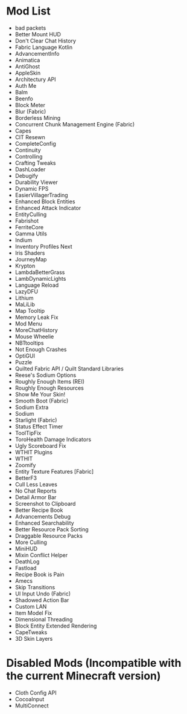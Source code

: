 # Mod List

- bad packets
- Better Mount HUD
- Don't Clear Chat History
- Fabric Language Kotlin
- AdvancementInfo
- Animatica
- AntiGhost
- AppleSkin
- Architectury API
- Auth Me
- Balm
- Beenfo
- Block Meter
- Blur (Fabric)
- Borderless Mining
- Concurrent Chunk Management Engine (Fabric)
- Capes
- CIT Resewn
- CompleteConfig
- Continuity
- Controlling
- Crafting Tweaks
- DashLoader
- Debugify
- Durability Viewer
- Dynamic FPS
- EasierVillagerTrading
- Enhanced Block Entities
- Enhanced Attack Indicator
- EntityCulling
- Fabrishot
- FerriteCore
- Gamma Utils
- Indium
- Inventory Profiles Next
- Iris Shaders
- JourneyMap
- Krypton
- LambdaBetterGrass
- LambDynamicLights
- Language Reload
- LazyDFU
- Lithium
- MaLiLib
- Map Tooltip
- Memory Leak Fix
- Mod Menu
- MoreChatHistory
- Mouse Wheelie
- NBTtooltips
- Not Enough Crashes
- OptiGUI
- Puzzle
- Quilted Fabric API / Quilt Standard Libraries
- Reese's Sodium Options
- Roughly Enough Items (REI)
- Roughly Enough Resources
- Show Me Your Skin!
- Smooth Boot (Fabric)
- Sodium Extra
- Sodium
- Starlight (Fabric)
- Status Effect Timer
- ToolTipFix
- ToroHealth Damage Indicators
- Ugly Scoreboard Fix
- WTHIT Plugins
- WTHIT
- Zoomify
- Entity Texture Features [Fabric]
- BetterF3
- Cull Less Leaves
- No Chat Reports
- Detail Armor Bar
- Screenshot to Clipboard
- Better Recipe Book
- Advancements Debug
- Enhanced Searchability
- Better Resource Pack Sorting
- Draggable Resource Packs
- More Culling
- MiniHUD
- Mixin Conflict Helper
- DeathLog
- Fastload
- Recipe Book is Pain
- Amecs
- Skip Transitions
- UI Input Undo (Fabric)
- Shadowed Action Bar
- Custom LAN
- Item Model Fix
- Dimensional Threading
- Block Entity Extended Rendering
- CapeTweaks
- 3D Skin Layers

# Disabled Mods (Incompatible with the current Minecraft version)

- Cloth Config API
- CocoaInput
- MultiConnect
